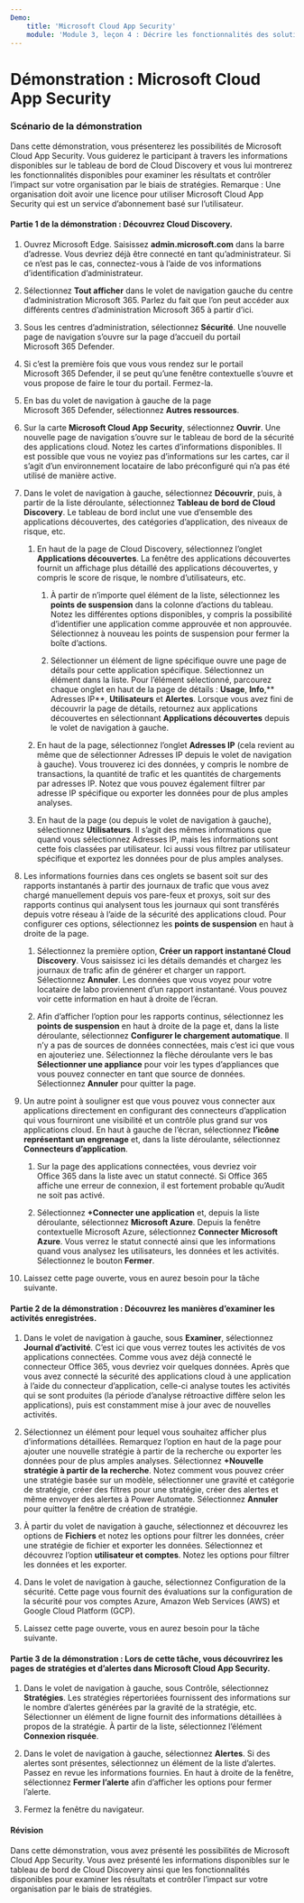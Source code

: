 ```yaml
---
Demo:
    title: 'Microsoft Cloud App Security'
    module: 'Module 3, leçon 4 : Décrire les fonctionnalités des solutions de sécurité Microsoft : Décrire la protection contre les menaces avec Microsoft 365 Defender'
---
```



# Démonstration : Microsoft Cloud App Security

### Scénario de la démonstration
Dans cette démonstration, vous présenterez les possibilités de Microsoft Cloud App Security.  Vous guiderez le participant à travers les informations disponibles sur le tableau de bord de Cloud Discovery et vous lui montrerez les fonctionnalités disponibles pour examiner les résultats et contrôler l’impact sur votre organisation par le biais de stratégies.  Remarque :  Une organisation doit avoir une licence pour utiliser Microsoft Cloud App Security qui est un service d’abonnement basé sur l’utilisateur.  

#### Partie 1 de la démonstration : Découvrez Cloud Discovery.

1. Ouvrez Microsoft Edge. Saisissez **admin.microsoft.com** dans la barre d’adresse.  Vous devriez déjà être connecté en tant qu’administrateur.  Si ce n’est pas le cas, connectez-vous à l’aide de vos informations d’identification d’administrateur.

1. Sélectionnez **Tout afficher** dans le volet de navigation gauche du centre d’administration Microsoft 365.  Parlez du fait que l’on peut accéder aux différents centres d’administration Microsoft 365 à partir d’ici.

1. Sous les centres d’administration, sélectionnez **Sécurité**.  Une nouvelle page de navigation s’ouvre sur la page d’accueil du portail Microsoft 365 Defender.  

1. Si c’est la première fois que vous vous rendez sur le portail Microsoft 365 Defender, il se peut qu’une fenêtre contextuelle s’ouvre et vous propose de faire le tour du portail.  Fermez-la.

1. En bas du volet de navigation à gauche de la page Microsoft 365 Defender, sélectionnez **Autres ressources**.

1. Sur la carte **Microsoft Cloud App Security**, sélectionnez **Ouvrir**.  Une nouvelle page de navigation s’ouvre sur le tableau de bord de la sécurité des applications cloud.  Notez les cartes d’informations disponibles.  Il est possible que vous ne voyiez pas d’informations sur les cartes, car il s’agit d’un environnement locataire de labo préconfiguré qui n’a pas été utilisé de manière active.  

1. Dans le volet de navigation à gauche, sélectionnez **Découvrir**, puis, à partir de la liste déroulante, sélectionnez **Tableau de bord de Cloud Discovery**.  Le tableau de bord inclut une vue d’ensemble des applications découvertes, des catégories d’application, des niveaux de risque, etc.  

    1. En haut de la page de Cloud Discovery, sélectionnez l’onglet **Applications découvertes**.  La fenêtre des applications découvertes fournit un affichage plus détaillé des applications découvertes, y compris le score de risque, le nombre d’utilisateurs, etc.

        1. À partir de n’importe quel élément de la liste, sélectionnez les **points de suspension** dans la colonne d’actions du tableau.  Notez les différentes options disponibles, y compris la possibilité d’identifier une application comme approuvée et non approuvée.  Sélectionnez à nouveau les points de suspension pour fermer la boîte d’actions.

        1. Sélectionner un élément de ligne spécifique ouvre une page de détails pour cette application spécifique.  Sélectionnez un élément dans la liste.  Pour l’élément sélectionné, parcourez chaque onglet en haut de la page de détails :  **Usage**, **Info**,** Adresses IP**, **Utilisateurs** et **Alertes**. Lorsque vous avez fini de découvrir la page de détails, retournez aux applications découvertes en sélectionnant **Applications découvertes** depuis le volet de navigation à gauche.

    1. En haut de la page, sélectionnez l’onglet **Adresses IP** (cela revient au même que de sélectionner Adresses IP depuis le volet de navigation à gauche).  Vous trouverez ici des données, y compris le nombre de transactions, la quantité de trafic et les quantités de chargements par adresses IP.  Notez que vous pouvez également filtrer par adresse IP spécifique ou exporter les données pour de plus amples analyses.

    1. En haut de la page (ou depuis le volet de navigation à gauche), sélectionnez **Utilisateurs**.  Il s’agit des mêmes informations que quand vous sélectionnez Adresses IP, mais les informations sont cette fois classées par utilisateur.  Ici aussi vous filtrez par utilisateur spécifique et exportez les données pour de plus amples analyses.

1. Les informations fournies dans ces onglets se basent soit sur des rapports instantanés à partir des journaux de trafic que vous avez chargé manuellement depuis vos pare-feux et proxys, soit sur des rapports continus qui analysent tous les journaux qui sont transférés depuis votre réseau à l’aide de la sécurité des applications cloud.  Pour configurer ces options, sélectionnez les **points de suspension** en haut à droite de la page.

    1. Sélectionnez la première option, **Créer un rapport instantané Cloud Discovery**. Vous saisissez ici les détails demandés et chargez les journaux de trafic afin de générer et charger un rapport.  Sélectionnez **Annuler**.  Les données que vous voyez pour votre locataire de labo proviennent d’un rapport instantané. Vous pouvez voir cette information en haut à droite de l’écran.

    1. Afin d’afficher l’option pour les rapports continus, sélectionnez les **points de suspension** en haut à droite de la page et, dans la liste déroulante, sélectionnez **Configurer le chargement automatique**.  Il n’y a pas de sources de données connectées, mais c’est ici que vous en ajouteriez une. Sélectionnez la flèche déroulante vers le bas **Sélectionner une appliance** pour voir les types d’appliances que vous pouvez connecter en tant que source de données.  Sélectionnez **Annuler** pour quitter la page.

1. Un autre point à souligner est que vous pouvez vous connecter aux applications directement en configurant des connecteurs d’application qui vous fourniront une visibilité et un contrôle plus grand sur vos applications cloud. En haut à gauche de l’écran, sélectionnez **l’icône représentant un engrenage** et, dans la liste déroulante, sélectionnez **Connecteurs d’application**.  

    1. Sur la page des applications connectées, vous devriez voir Office 365 dans la liste avec un statut connecté.  Si Office 365 affiche une erreur de connexion, il est fortement probable qu’Audit ne soit pas activé.

    1. Sélectionnez **+Connecter une application** et, depuis la liste déroulante, sélectionnez **Microsoft Azure**.  Depuis la fenêtre contextuelle Microsoft Azure, sélectionnez **Connecter Microsoft Azure**.  Vous verrez le statut connecté ainsi que les informations quand vous analysez les utilisateurs, les données et les activités.  Sélectionnez le bouton **Fermer**.

1. Laissez cette page ouverte, vous en aurez besoin pour la tâche suivante.

#### Partie 2 de la démonstration : Découvrez les manières d’examiner les activités enregistrées.

1. Dans le volet de navigation à gauche, sous **Examiner**, sélectionnez **Journal d’activité**.  C’est ici que vous verrez toutes les activités de vos applications connectées.   Comme vous avez déjà connecté le connecteur Office 365, vous devriez voir quelques données. Après que vous avez connecté la sécurité des applications cloud à une application à l’aide du connecteur d’application, celle-ci analyse toutes les activités qui se sont produites (la période d’analyse rétroactive diffère selon les applications), puis est constamment mise à jour avec de nouvelles activités.  

1. Sélectionnez un élément pour lequel vous souhaitez afficher plus d’informations détaillées. Remarquez l’option en haut de la page pour ajouter une nouvelle stratégie à partir de la recherche ou exporter les données pour de plus amples analyses.  Sélectionnez **+Nouvelle stratégie à partir de la recherche**.  Notez comment vous pouvez créer une stratégie basée sur un modèle, sélectionner une gravité et catégorie de stratégie, créer des filtres pour une stratégie, créer des alertes et même envoyer des alertes à Power Automate.  Sélectionnez **Annuler** pour quitter la fenêtre de création de stratégie.

1. À partir du volet de navigation à gauche, sélectionnez et découvrez les options de **Fichiers** et notez les options pour filtrer les données, créer une stratégie de fichier et exporter les données.  Sélectionnez et découvrez l’option **utilisateur et comptes**.  Notez les options pour filtrer les données et les exporter.

1. Dans le volet de navigation à gauche, sélectionnez Configuration de la sécurité. Cette page vous fournit des évaluations sur la configuration de la sécurité pour vos comptes Azure, Amazon Web Services (AWS) et Google Cloud Platform (GCP).

1. Laissez cette page ouverte, vous en aurez besoin pour la tâche suivante.


#### Partie 3 de la démonstration : Lors de cette tâche, vous découvrirez les pages de stratégies et d’alertes dans Microsoft Cloud App Security.

1. Dans le volet de navigation à gauche, sous Contrôle, sélectionnez **Stratégies**.  Les stratégies répertoriées fournissent des informations sur le nombre d’alertes générées par la gravité de la stratégie, etc. Sélectionner un élément de ligne fournit des informations détaillées à propos de la stratégie. À partir de la liste, sélectionnez l’élément **Connexion risquée**.  

1. Dans le volet de navigation à gauche, sélectionnez **Alertes**.  Si des alertes sont présentes, sélectionnez un élément de la liste d’alertes. Passez en revue les informations fournies.  En haut à droite de la fenêtre, sélectionnez **Fermer l’alerte** afin d’afficher les options pour fermer l’alerte.  

1. Fermez la fenêtre du navigateur.

#### Révision
Dans cette démonstration, vous avez présenté les possibilités de Microsoft Cloud App Security.  Vous avez présenté les informations disponibles sur le tableau de bord de Cloud Discovery ainsi que les fonctionnalités disponibles pour examiner les résultats et contrôler l’impact sur votre organisation par le biais de stratégies.
